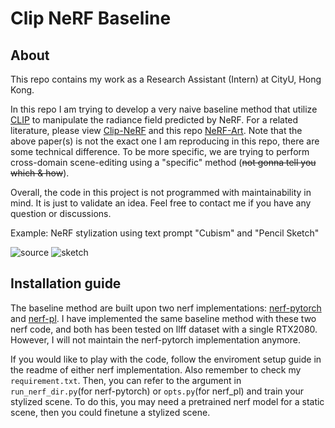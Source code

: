 # Clip NeRF Baseline
## About
This repo contains my work as a Research Assistant (Intern) at CityU, Hong Kong.


In this repo I am trying to develop a very naive baseline method that utilize [CLIP](https://openai.com/blog/clip/) to manipulate the radiance field predicted by NeRF. For a related literature, please view [Clip-NeRF](https://scholar.google.com/scholar_url?url=https://openaccess.thecvf.com/content/CVPR2022/html/Wang_CLIP-NeRF_Text-and-Image_Driven_Manipulation_of_Neural_Radiance_Fields_CVPR_2022_paper.html&hl=zh-CN&sa=T&oi=gsb&ct=res&cd=0&d=9170708679138992367&ei=e0ioYr_6LP6J6rQPzPSs-A8&scisig=AAGBfm2SrupHdCRswwklFZlswIm2qOlCow) and this repo [NeRF-Art](https://github.com/cassiePython/NeRF-Art). Note that the above paper(s) is not the exact one I am reproducing in this repo, there are some technical difference. To be more specific, we are trying to perform cross-domain scene-editing using a "specific" method (~~not gonna tell you which & how~~).

Overall, the code in this project is not programmed with maintainability in mind. It is just to validate an idea. Feel free to contact me if you have any question or discussions.

Example: NeRF stylization using text prompt "Cubism" and "Pencil Sketch"

![source](https://github.com/songrise/ClipNeRF_base/blob/main/img/prompt.gif?raw=true)
![sketch](https://github.com/songrise/ClipNeRF_base/blob/main/img/sketch.gif?raw=true)
## Installation guide
The baseline method are built upon two nerf implementations: [nerf-pytorch](https://github.com/yenchenlin/nerf-pytorch) and [nerf-pl](https://github.com/kwea123/nerf_pl). I have implemented the same baseline method with these two nerf code, and both has been tested on llff dataset with a single RTX2080. However, I will not maintain the nerf-pytorch implementation anymore.

If you would like to play with the code, follow the enviroment setup guide in the readme of either nerf implementation. Also remember to check my `requirement.txt`. Then, you can refer to the argument in `run_nerf_dir.py`(for nerf-pytorch) or `opts.py`(for nerf_pl)  and train your stylized scene. To do this, you may need a pretrained nerf model for a static scene, then you could finetune a stylized scene.
